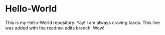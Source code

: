 # Hello-World
This is my Hello-World repository. Yay!
I am always craving tacos.
This line was added with the readme-edits branch. Wow!
